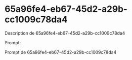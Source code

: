 # 65a96fe4-eb67-45d2-a29b-cc1009c78da4

Description de 65a96fe4-eb67-45d2-a29b-cc1009c78da4

Prompt:

Prompt de 65a96fe4-eb67-45d2-a29b-cc1009c78da4